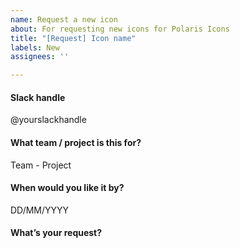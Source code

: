 ```yaml
---
name: Request a new icon
about: For requesting new icons for Polaris Icons
title: "[Request] Icon name"
labels: New
assignees: ''

---
```


<!--
  Please follow this template to request a new icon. First check
  Abstract or http://polaris-icons.shopifycloud.com to see if the icon 
  you need already exists.

  Any questions? https://vault.shopify.com/Polaris-icon-creation-guidelines
  or #polaris-icons on Slack
-->

#### Slack handle
@yourslackhandle

#### What team / project is this for?
Team - Project

#### When would you like it by?
DD/MM/YYYY

#### What’s your request?
<!-- 
  Please include any relevant images, size requirements 
  (major/minor), and any additional context.
-->
